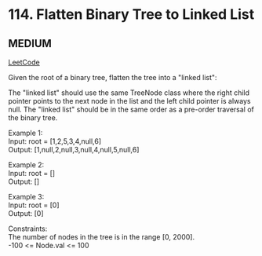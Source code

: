 # 114. Flatten Binary Tree to Linked List

## MEDIUM

[LeetCode](https://leetcode.cn/problems/flatten-binary-tree-to-linked-list/)

Given the root of a binary tree, flatten the tree into a "linked list":

The "linked list" should use the same TreeNode class where the right child pointer points to the next node in the list and the left child pointer is always null.
The "linked list" should be in the same order as a pre-order traversal of the binary tree.
 
Example 1:\
Input: root = [1,2,5,3,4,null,6]\
Output: [1,null,2,null,3,null,4,null,5,null,6]

Example 2:\
Input: root = []\
Output: []

Example 3:\
Input: root = [0]\
Output: [0]
 
Constraints:\
The number of nodes in the tree is in the range [0, 2000].\
-100 <= Node.val <= 100